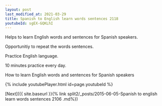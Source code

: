 ```yaml
---
layout: post
last_modified_at: 2021-03-29
title: Spanish to English learn words sentences 2118 
youtubeId: sgEX-GQKLhI
---
```

 
 
Helps to learn English words and sentences for Spanish speakers.

Opportunitiy to repeat the words sentences. 

Practice English language. 
 
10 minutes practice every day. 
 
How to learn English words and sentences for Spanish speakers 
 
{% include youtubePlayer.html id=page.youtubeId %}
 
 
[Next]({{ site.baseurl }}{% link  split2/_posts/2015-06-05-Spanish to english learn words sentences 2106 .md%})
 
